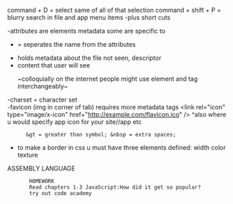 command + D = select same of all of that selection
command + shift + P = blurry search in file  and app menu items -plus short cuts

  -attributes are elements metadata
    some are specific to
  - = seperates the name from the attributes
  - <head> </head> holds metadata about the file not seen, descriptor
  - <body> </body> content that user will see

      ~colloquially on the internet people might use element and tag interchangeably~

  -charset = character set     
  -favicon (img in corner of tab) requires more metadata tags
        <link rel="icon" type="image/x-icon" href+"http://example.com/flavicon.ico" />
          ^also where u would specify app icon for your site//app etc



          &gt = greater than symbol; &nbsp = extra spaces;
  - to make a border in css u must have three elements defined: width color texture


ASSEMBLY LANGUAGE


           HOMEWORK
           Read chapters 1-3 JavaScript:How did it get so popular?
           try out code academy
